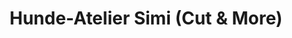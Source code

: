 ---
title: "Hunde-Atelier Simi (Cut & More)"
url: /imst/hunde-atelier-simi-cut-und-more/
shop: Tiersalon
---